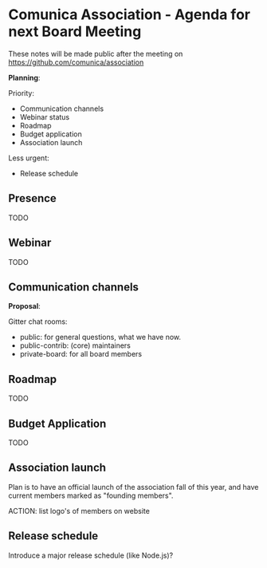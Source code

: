 # Comunica Association - Agenda for next Board Meeting

These notes will be made public after the meeting on https://github.com/comunica/association

**Planning**:

Priority:

- Communication channels
- Webinar status
- Roadmap
- Budget application
- Association launch

Less urgent:

- Release schedule

## Presence

TODO
## Webinar

TODO

## Communication channels

**Proposal**:

Gitter chat rooms:
- public: for general questions, what we have now.
- public-contrib: (core) maintainers
- private-board: for all board members

## Roadmap

TODO

## Budget Application

TODO

## Association launch

Plan is to have an official launch of the association fall of this year, and have current members marked as "founding members".

ACTION: list logo's of members on website

## Release schedule

Introduce a major release schedule (like Node.js)?